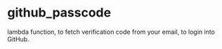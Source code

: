 # github_passcode
lambda function, to fetch verification code from your email, to login into GitHub.
